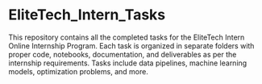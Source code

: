 # EliteTech_Intern_Tasks
This repository contains all the completed tasks for the EliteTech Intern Online Internship Program. Each task is organized in separate folders with proper code, notebooks, documentation, and deliverables as per the internship requirements. Tasks include data pipelines, machine learning models, optimization problems, and more.
